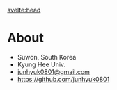 <svelte:head>

<title>About</title>
</svelte:head>

# About

- Suwon, South Korea
- Kyung Hee Univ.
- junhyuk0801@gmail.com
- <https://github.com/junhyuk0801>
